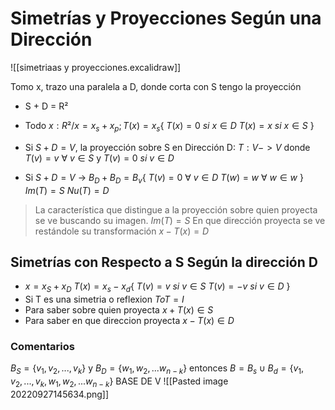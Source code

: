 # Simetrías y Proyecciones Según una Dirección
![[simetriaas y proyecciones.excalidraw]]

Tomo x, trazo una paralela a D, donde corta con S tengo la proyección
- S + D = R²
- Todo $x : R² / x = x_s + x_p ; T(x) = x_s \{$ 
$T(x) = 0 \ si \ x \in D$
$T(x) = x \ si \ x \in S$
$\}$

- Si $S + D = V$, la proyección sobre S en Dirección  D: $T: V->V$ donde $T(v) = v \ \forall \  v \in S$ y $T(v)=0 \ si \ v \in D$ 
- Si $S + D = V$ -> $B_D + B_D = B_v \{$
	$T(v) = 0 \ \forall \ v \in D$ 
	$T(w) = w \ \forall \ w \in w$
	$\}$
	$Im(T)=S$
	$Nu(T)=D$

> La característica que distingue a la proyección sobre quien proyecta se ve buscando su imagen. $Im(T)= S$
> En que dirección proyecta se ve restándole su transformación $x-T(x)=D$


## Simetrías con Respecto a S Según la dirección D
- $x = x_S + x_D$
$T(x)= x_s -x_d \{$
$T(v)=v \ si\  v \in S$
$T(v)=-v \  si \ v \in D$
$\}$
- Si T es una simetria o reflexion $T o T = I$
- Para saber sobre quien proyecta $x +T(x) \in S$
- Para saber en que direccion proyecta $x-T(x) \in D$

### Comentarios
$B_S = \{v_1, v_2, ..., v_k\}$ y $B_D = \{w_1, w_2, ...w_{n-k}\}$ entonces  $B= B_s \cup B_d = \{v_1, v_2, ..., v_k, w_1, w_2, ...w_{n-k} \}$ BASE DE V
![[Pasted image 20220927145634.png]]

